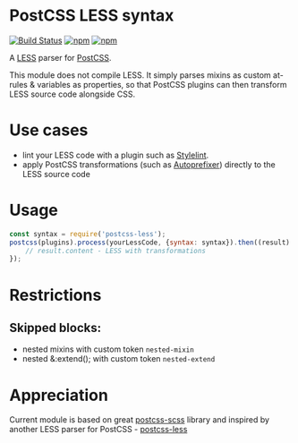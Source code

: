 # PostCSS LESS syntax
[![Build Status](https://secure.travis-ci.org/webschik/postcss-less.png?branch=master)](https://travis-ci.org/webschik/postcss-less)
[![npm](https://img.shields.io/npm/dt/postcss-less.svg)](https://www.npmjs.com/package/postcss-less)
[![npm](https://img.shields.io/npm/l/postcss-less.svg)](https://www.npmjs.com/package/postcss-less)

A [LESS](http://lesscss.org/) parser for [PostCSS](https://github.com/postcss/postcss).

This module does not compile LESS. It simply parses mixins as custom at-rules & variables as properties, so that PostCSS plugins can then transform LESS source code alongside CSS.

# Use cases
* lint your LESS code with a plugin such as [Stylelint](http://stylelint.io/).
* apply PostCSS transformations (such as [Autoprefixer](https://github.com/postcss/autoprefixer)) directly to the LESS source code

# Usage

````js
const syntax = require('postcss-less');
postcss(plugins).process(yourLessCode, {syntax: syntax}).then((result) => {
    // result.content - LESS with transformations
});
````

# Restrictions

## Skipped blocks:
* nested mixins with custom token `nested-mixin`
* nested &:extend(); with custom token `nested-extend`

# Appreciation
Current module is based on great [postcss-scss](https://github.com/postcss/postcss-scss) library and inspired by another LESS parser for PostCSS - [postcss-less](https://github.com/gilt/postcss-less)
